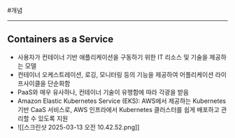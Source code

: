#개념

---
## Containers as a Service

- 사용자가 컨테이너 기반 애플리케이션을 구동하기 위한 IT 리소스 및 기술을 제공하는 모델
- 컨테이너 오케스트레이션, 로깅, 모니터링 등의 기능을 제공하여 어플리케이션 라이프사이클을 단순화함
- PaaS와 매우 유사하나, 컨테이너 기술이 유행함에 따라 각광을 받음
- Amazon Elastic Kubernetes Service (EKS): AWS에서 제공하는 Kubernetes 기반 CaaS 서비스로, AWS 인프라에서 Kubernetes 클러스터를 쉽게 배포하고 관리할 수 있도록 지원
- ![[스크린샷 2025-03-13 오전 10.42.52.png]]